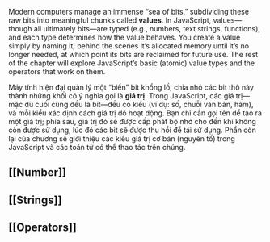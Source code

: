 Modern computers manage an immense “sea of bits,” subdividing these raw bits into meaningful chunks called **values**. In JavaScript, values—though all ultimately bits—are typed (e.g., numbers, text strings, functions), and each type determines how the value behaves. You create a value simply by naming it; behind the scenes it’s allocated memory until it’s no longer needed, at which point its bits are reclaimed for future use. The rest of the chapter will explore JavaScript’s basic (atomic) value types and the operators that work on them.

Máy tính hiện đại quản lý một “biển” bit khổng lồ, chia nhỏ các bit thô này thành những khối có ý nghĩa gọi là **giá trị**. Trong JavaScript, các giá trị—mặc dù cuối cùng đều là bit—đều có kiểu (ví dụ: số, chuỗi văn bản, hàm), và mỗi kiểu xác định cách giá trị đó hoạt động. Bạn chỉ cần gọi tên để tạo ra một giá trị; phía sau, giá trị đó sẽ được cấp phát bộ nhớ cho đến khi không còn được sử dụng, lúc đó các bit sẽ được thu hồi để tái sử dụng. Phần còn lại của chương sẽ giới thiệu các kiểu giá trị cơ bản (nguyên tố) trong JavaScript và các toán tử có thể thao tác trên chúng.

##  [[Number]]
## [[Strings]]

## [[Operators]]